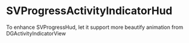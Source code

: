 # SVProgressActivityIndicatorHud
To enhance SVProgressHud, let it support more beautify animation from DGActivityIndicatorView
